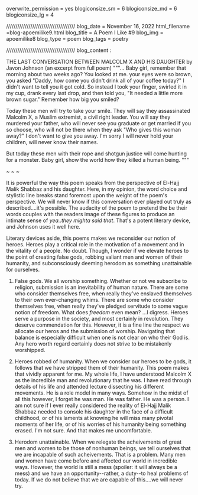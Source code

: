 overwrite_permission = yes
blogiconsize_sm = 6
blogiconsize_md = 6
blogiconsize_lg = 4

/////////////////////////////////////
blog_date = November 16, 2022
html_filename =blog-apoemilike9.html
blog_title = A Poem I Like #9
blog_img = apoemilike8
blog_type = poem
blog_tags = poetry

/////////////////////////////////////
blog_content : 

THE LAST CONVERSATION BETWEEN MALCOLM X AND HIS DAUGHTER 
by Javon Johnson (an excerpt from full poem)
"""...
Baby girl,
remember that morning
about two weeks ago?
You looked at me. 
your eyes were so brown,
you asked 
"Daddy, how come 
you didn't drink all 
of your coffee today?"
I didn't want to 
tell you it got cold.
So instead I took your finger,
swirled it in my cup,
drank every last drop,
and then told you,
"It needed a little more brown
sugar." Remember how big you smiled?

Today these men
will try to take your smile.
They will say they assassinated 
Malcolm X, a Muslim extremist,
a civil right leader. You
will say they murdered
your father, who 
will never see you graduate
or get married if you so choose,
who will not be there 
when they ask "Who
gives this woman away?" I
don't want to give you away.
I'm sorry 
I will never hold your 
children, will never know 
their names.

But today these men with their rope
and shotgun justice will come
hunting for a monster.
Baby girl, show the world
how they killed a human being. """

~ ~ ~

It is powerful the way this poem speaks from the perspective of El-Hajj Malik Shabbaz and his daughter. Here, in my opinion, the word choice and stylistic line breaks stand foremost upon the weight of the poem's perspective. We will never know if this conversation ever played out truly as described....it's possible. The audacity of the poem to pretend the be their words couples with the readers image of these figures to produce an intimate sense of <em> yea..they mighta said that</em>. That's a potent literary device, and Johnson uses it well here.

Literary devices aside, this poems makes we reconsider our notion of heroes. Heroes play a critical role in the motivation of a movement and in the vitality of a people. No doubt. Though, I wonder if we elevate heroes to the point of creating false gods, robbing valiant men and women of their humanity, and subconsciously deeming herodom as something unattainable for ourselves.

1) False gods.
	We all worship something. Whether or not we subscribe to religion, submission is an inevitability of human nature. There are some who consider themselves free, when really they've enslaved themselves to their own ever-changing whims. There are some who consider themselves free, when really they've pledged servitude to some vague notion of freedom. What does <em> freedom</em> even mean? ...I digress. Heroes serve a purpose in the society, and most certainly in revolution. They deserve commendation for this. However, it is a fine line the respect we allocate our heros and the submission of worship. Navigating that balance is especially difficult when one is not clear on who their God is. Any hero worth regard certainly does not strive to be mistakenly worshipped.
	
2) Heroes robbed of humanity.
	When we consider our heroes to be gods, it follows that we have stripped them of their humanity. This poem makes that vividly apparent for me. My whole life, I have understood Malcolm X as the incredible man and revolutionary that he was. I have read through details of his life and attended lecture dissecting his different movements. He is a role model in many ways. Somehow in the midst of all this however, I forget he was man. He was father. He was a person. I am not sure if I ever really considered the reality of El-Hajj Malik Shabbaz needed to console his daughter in the face of a difficult childhood, or of his laments at knowing he will miss many pivotal moments of her life, or of his worries of his humanity being something erased. I'm not sure. And that makes me uncomfortable.
	 
3) Herodom unattainable.
	When we relegate the acheivements of great men and women to be those of nonhuman beings,  we tell ourselves that we are incapable of such acheivements. That is a problem. Many men and women have come before and affected our world in incredible ways. However, the world is still a mess (spoiler: it will always be a mess) and we have an opportunity--rather, a duty--to heal problems of today. If we do not believe that we are capable of this....we will never try. 